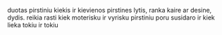 duotas pirstiniu kiekis ir kievienos pirstines lytis, ranka kaire ar desine, dydis. reikia rasti kiek moterisku ir vyrisku pirstiniu poru susidaro ir kiek lieka tokiu ir tokiu
